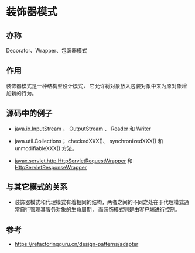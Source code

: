# 装饰器模式

## 亦称

Decorator、Wrapper、包装器模式

## 作用

装饰器模式是一种结构型设计模式， 它允许将对象放入包装对象中来为原对象增加新的行为。

## 源码中的例子

- [java.io.InputStream](https://docs.oracle.com/javase/8/docs/api/java/io/InputStream.html)
  、 [OutputStream](https://docs.oracle.com/javase/8/docs/api/java/io/OutputStream.html)
  、 [Reader](https://docs.oracle.com/javase/8/docs/api/java/io/Reader.html)
  和 [Writer](https://docs.oracle.com/javase/8/docs/api/java/io/Writer.html)

- java.util.Collections； checkedXXX()、 synchronizedXXX() 和 unmodifiableXXX() 方法。

- [javax.servlet.http.HttpServletRequestWrapper](https://docs.oracle.com/javaee/7/api/javax/servlet/http/HttpServletRequestWrapper.html)
  和 [HttpServletResponseWrapper](https://docs.oracle.com/javaee/7/api/javax/servlet/http/HttpServletResponseWrapper.html)

## 与其它模式的关系

- 装饰器模式和代理模式有着相同的结构，两者之间的不同之处在于代理模式通常自行管理其服务对象的生命周期， 而装饰模式则是由客户端进行控制。

## 参考

- https://refactoringguru.cn/design-patterns/adapter